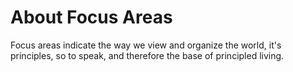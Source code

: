 # About **F**ocus Areas

Focus areas indicate the way we view and organize the world, it's principles, so to speak, and therefore the base of principled living.
